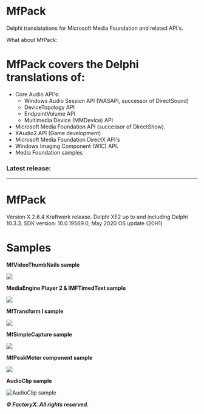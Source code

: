 # MfPack

 Delphi translatations for Microsoft Media Foundation and related API's.

 What about MfPack:

# MfPack covers the Delphi translations of:

- Core Audio API's:
  * Windows Audio Session API (WASAPI, successor of DirectSound) 
  * DeviceTopology API
  * EndpointVolume API
  * Multimedia Device (MMDevice) API
- Microsoft Media Foundation API (successor of DirectShow).
- XAudio2 API (Game development)
- Microsoft Media Foundation DirectX API's
- Windows Imaging Component (WIC) API.
- Media Foundation samples


### Latest release: 

---------------------

# MfPack 

  Version X 2.6.4 Kraftwerk release.
  Delphi XE2 up to and including Delphi 10.3.3.
  SDK version: 10.0.19569.0, May 2020 OS update (20H1)
  

# Samples


**MfVideoThumbNails sample**

![](https://a.fsdn.com/con/app/proj/mfpack/screenshots/VideoThumbNailsSample.jpg/max/max/1)

**MediaEngine Player 2 & IMFTimedText sample**

![](https://a.fsdn.com/con/app/proj/mfpack/screenshots/MediaEngine%20Player%202a.jpg/max/max/1)

**MfTransform I sample**

![](https://a.fsdn.com/con/app/proj/mfpack/screenshots/mftransform.jpg/max/max/1)

**MfSimpleCapture sample**

![](https://a.fsdn.com/con/app/proj/mfpack/screenshots/MfSimpleCapture.jpg/max/max/1)

**MfPeakMeter component sample**

![](https://a.fsdn.com/con/app/proj/mfpack/screenshots/MfPeakMeter.jpg/max/max/1)

**AudioClip sample**

![AudioClip sample](https://a.fsdn.com/con/app/proj/mfpack/screenshots/AudioClipExSample.jpg/max/max/1)



***© FactoryX. All rights reserved.***

